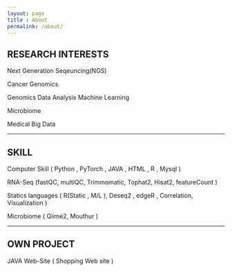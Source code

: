 ```yaml
---
layout: page
title : About
permalink: /about/
---
```


##  RESEARCH INTERESTS
Next Generation Seqeuncing(NGS)

Cancer Genomics

Genomics Data Analysis Machine Learning

Microbiome

Medical Big Data

---


##  SKILL
Computer Skill ( Python , PyTorch , JAVA , HTML , R , Mysql )

RNA-Seq (fastQC, multiQC, Trimmomatic, Tophat2, Hisat2, featureCount )

Statics languages ( R(Static , M/L ), Deseq2 , edgeR , Correlation, Visualization ) 

Microbiome ( Qiime2, Mouthur )

---

##  OWN PROJECT
JAVA Web-Site ( Shopping Web site )

